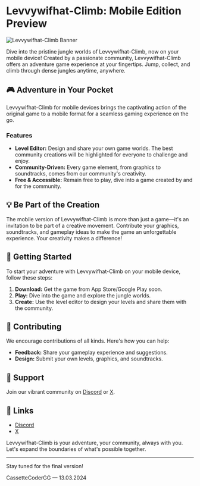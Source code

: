 # Levvywifhat-Climb: Mobile Edition Preview

![Levvywifhat-Climb Banner](https://i.postimg.cc/90CyRZz6/Screenshot-1712192771.png)

Dive into the pristine jungle worlds of Levvywifhat-Climb, now on your mobile device! Created by a passionate community, Levvywifhat-Climb offers an adventure game experience at your fingertips. Jump, collect, and climb through dense jungles anytime, anywhere.

## 🎮 Adventure in Your Pocket

Levvywifhat-Climb for mobile devices brings the captivating action of the original game to a mobile format for a seamless gaming experience on the go.

### Features

- **Level Editor:** Design and share your own game worlds. The best community creations will be highlighted for everyone to challenge and enjoy.
- **Community-Driven:** Every game element, from graphics to soundtracks, comes from our community's creativity.
- **Free & Accessible:** Remain free to play, dive into a game created by and for the community.

## 💡 Be Part of the Creation

The mobile version of Levvywifhat-Climb is more than just a game—it's an invitation to be part of a creative movement. Contribute your graphics, soundtracks, and gameplay ideas to make the game an unforgettable experience. Your creativity makes a difference!

## 🚀 Getting Started

To start your adventure with Levvywifhat-Climb on your mobile device, follow these steps:

1. **Download:** Get the game from App Store/Google Play soon.
2. **Play:** Dive into the game and explore the jungle worlds.
3. **Create:** Use the level editor to design your levels and share them with the community.

## 🌈 Contributing

We encourage contributions of all kinds. Here's how you can help:

- **Feedback:** Share your gameplay experience and suggestions.
- **Design:** Submit your own levels, graphics, and soundtracks.

## 🤝 Support

Join our vibrant community on [Discord](#) or [X](#).

## 🔗 Links

- [Discord](#)
- [X](#)

Levvywifhat-Climb is your adventure, your community, always with you. Let's expand the boundaries of what's possible together.

---

Stay tuned for the final version!

CassetteCoderGG — 13.03.2024
